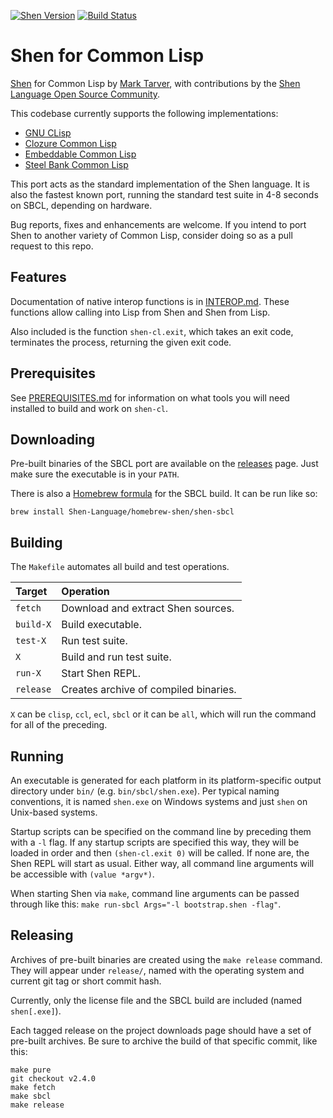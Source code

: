 [![Shen Version](https://img.shields.io/badge/shen-21.1-blue.svg)](https://github.com/Shen-Language)
[![Build Status](https://travis-ci.org/Shen-Language/shen-cl.svg?branch=master)](https://travis-ci.org/Shen-Language/shen-cl)

# Shen for Common Lisp

[Shen](http://www.shenlanguage.org) for Common Lisp by [Mark Tarver](http://marktarver.com/), with contributions by the [Shen Language Open Source Community](https://github.com/Shen-Language).

This codebase currently supports the following implementations:

  * [GNU CLisp](http://www.clisp.org/)
  * [Clozure Common Lisp](http://ccl.clozure.com/)
  * [Embeddable Common Lisp](https://common-lisp.net/project/ecl/)
  * [Steel Bank Common Lisp](http://www.sbcl.org/)

This port acts as the standard implementation of the Shen language. It is also the fastest known port, running the standard test suite in 4-8 seconds on SBCL, depending on hardware.

Bug reports, fixes and enhancements are welcome. If you intend to port Shen to another variety of Common Lisp, consider doing so as a pull request to this repo.

## Features

Documentation of native interop functions is in [INTEROP.md](INTEROP.md). These functions allow calling into Lisp from Shen and Shen from Lisp.

Also included  is the function `shen-cl.exit`, which takes an exit code, terminates the process, returning the given exit code.

## Prerequisites

See [PREREQUISITES.md](PREREQUISITES.md) for information on what tools you will need installed to build and work on `shen-cl`.

## Downloading

Pre-built binaries of the SBCL port are available on the [releases](https://github.com/Shen-Language/shen-cl/releases) page. Just make sure the executable is in your `PATH`.

There is also a [Homebrew formula](https://github.com/Shen-Language/homebrew-shen/blob/master/Formula/shen-sbcl.rb) for the SBCL build. It can be run like so:

```shell
brew install Shen-Language/homebrew-shen/shen-sbcl
```

## Building

The `Makefile` automates all build and test operations.

| Target    | Operation                             |
|:----------|:--------------------------------------|
| `fetch`   | Download and extract Shen sources.    |
| `build-X` | Build executable.                     |
| `test-X`  | Run test suite.                       |
| `X`       | Build and run test suite.             |
| `run-X`   | Start Shen REPL.                      |
| `release` | Creates archive of compiled binaries. |

`X` can be `clisp`, `ccl`, `ecl`, `sbcl` or it can be `all`, which will run the command for all of the preceding.

## Running

An executable is generated for each platform in its platform-specific output directory under `bin/` (e.g. `bin/sbcl/shen.exe`). Per typical naming conventions, it is named `shen.exe` on Windows systems and just `shen` on Unix-based systems.

Startup scripts can be specified on the command line by preceding them with a `-l` flag. If any startup scripts are specified this way, they will be loaded in order and then `(shen-cl.exit 0)` will be called. If none are, the Shen REPL will start as usual. Either way, all command line arguments will be accessible with `(value *argv*)`.

When starting Shen via `make`, command line arguments can be passed through like this: `make run-sbcl Args="-l bootstrap.shen -flag"`.

## Releasing

Archives of pre-built binaries are created using the `make release` command. They will appear under `release/`, named with the operating system and current git tag or short commit hash.

Currently, only the license file and the SBCL build are included (named `shen[.exe]`).

Each tagged release on the project downloads page should have a set of pre-built archives. Be sure to archive the build of that specific commit, like this:

```shell
make pure
git checkout v2.4.0
make fetch
make sbcl
make release
```
